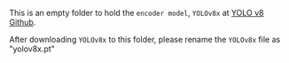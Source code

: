 This is an empty folder to hold the `encoder model`, `YOLOv8x` at [YOLO v8 Github](https://github.com/ultralytics/ultralytics#models).

After downloading `YOLOv8x` to this folder, please rename the `YOLOv8x` file as "yolov8x.pt"
